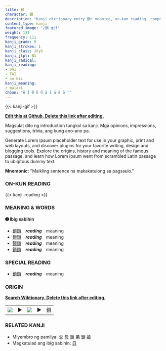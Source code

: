 ```yaml
---
title: 鎖
character: 鎖
description: "Kanji dictionary entry 鎖: meaning, on-kun reading, compounds, origin, related kanji"
content_type: kanji
featured_image: "/鎖.gif"
weight: 111
frequency: 111
kanji_grade: 9
kanji_strokes: 1
kanji_class: Jōyō
kanji_jlpt: N1
kanji_radical: 
kanji_reading: 
- DAI
- TAI
- oo-kii
kanji_meaning:
- malaki
chōon: "Ā Ī Ū Ē Ō ā ī ū ē ō ’"
---
```

[//]: # (Don't edit the line below. Kanji animated GIF code is automatically generated.)
{{< kanji-gif >}}

[//]: # (Edit below this line.)

**[Edit this at Github. Delete this link after editing.](https://github.com/tim0g/tim/tree/main/content/kanji/鎖/index.md)**

Magsulat dito ng introduction tungkol sa kanji. Mga opinions, impressions, suggestions, trivia, ang kung ano-ano pa.

Generate Lorem Ipsum placeholder text for use in your graphic, print and web layouts, and discover plugins for your favorite writing, design and blogging tools. Explore the origins, history and meaning of the famous passage, and learn how Lorem Ipsum went from scrambled Latin passage to ubiqitous dummy text.
 
**Mnemonic:** "Maikling sentence na makakatulong sa pagsaulo."

### ON-KUN READING

[//]: # (Don't edit the line below. ON-KUN READING code is automatically generated.)
{{< kanji-reading >}}

### MEANING & WORDS

#### ➊ **Ibig sabihin**
  - [鎖](../鎖)[鎖](../鎖)　***reading***　meaning
  - [鎖](../鎖)[鎖](../鎖)　***reading***　meaning
  - [鎖](../鎖)[鎖](../鎖)　***reading***　meaning
  - [鎖](../鎖)[鎖](../鎖)　***reading***　meaning

### SPECIAL READING
  - [鎖](../鎖)[鎖](../鎖)　***reading***　meaning

### ORIGIN

**[Search Wiktionary. Delete this link after editing.](https://wiktionary.org/wiki/鎖)**
<table class="kanji-table"><tr><td>
<img src="60px-鎖-bronze.svg.png">
</td><td>▶</td><td>
<img src="60px-鎖-oracle.svg.png">
</td><td>▶</td>
<td class="kanji-origin">鎖</td>
</tr></table>

### RELATED KANJI
- Miyembro ng pamilya: [父](../父) [母](../母) [鎖](../鎖) [弟](../弟) [鎖](../鎖) [娘](../娘)
- Magkatulad ang ibig sabihin: [日](../日)
